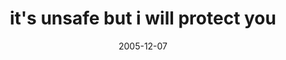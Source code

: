 ---
layout: base.njk
title : 'it&#39;s unsafe but i will protect you' 
view_title : 'it&#39;s unsafe but i will protect you' 
year : '2005' 
date : '2005-12-07' 
img_file : '/drawing/itsunsafebutiwillprotectyou.png' 
html_file : 'itsunsafebutiwillprotectyou' 
next_html : 'youknowwhatyouare.html' 
year_order : '151' 
permalink : "title/{{html_file}}.html"
---